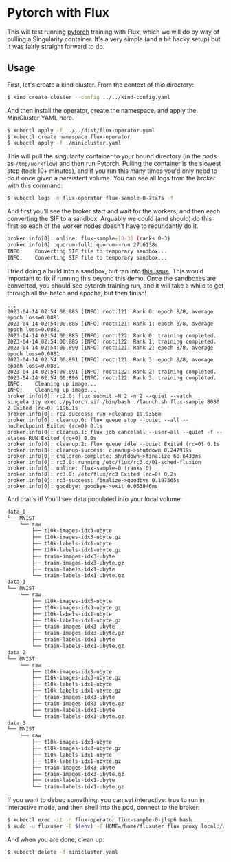 # Pytorch with Flux

This will test running [pytorch](https://github.com/google/learn-oss-with-google/tree/main/kubernetes/job-examples/ml_training_pytorch) training with Flux, 
which we will do by way of pulling a Singularity container. It's a very simple (and a bit hacky setup) but it was fairly straight forward to do.

## Usage

First, let's create a kind cluster. From the context of this directory:

```bash
$ kind create cluster --config ../../kind-config.yaml
```

And then install the operator, create the namespace, and apply the MiniCluster YAML here.

```bash
$ kubectl apply -f ../../dist/flux-operator.yaml
$ kubectl create namespace flux-operator
$ kubectl apply -f ./minicluster.yaml
```

This will pull the singularity container to your bound directory (in the pods as `/tmp/workflow`) and then run
Pytorch. Pulling the container is the slowest step (took 10+ minutes), and if you run this many times you'd only need to do it once given
a persistent volume. You can see all logs from the broker with this command:

```bash
$ kubectl logs -n flux-operator flux-sample-0-7tx7s -f
```

And first you'll see the broker start and wait for the workers, and then each converting the SIF to a sandbox. 
Arguably we could (and should) do this first so each of the worker nodes doesn't have to redundantly do it.

```bash
broker.info[0]: online: flux-sample-[0-3] (ranks 0-3)
broker.info[0]: quorum-full: quorum->run 27.6138s
INFO:    Converting SIF file to temporary sandbox...
INFO:    Converting SIF file to temporary sandbox...
```

I tried doing a build into a sandbox, but ran into [this issue](https://github.com/apptainer/singularity/issues/2352).
This would important to fix if running this beyond this demo. Once the sandboxes are converted, you
should see pytorch training run, and it will take a while to get through all the batch and epochs, but then finish!

```console
...
2023-04-14 02:54:00,885 [INFO] root:121: Rank 0: epoch 8/8, average epoch loss=0.0881
2023-04-14 02:54:00,885 [INFO] root:121: Rank 1: epoch 8/8, average epoch loss=0.0881
2023-04-14 02:54:00,885 [INFO] root:122: Rank 0: training completed.
2023-04-14 02:54:00,885 [INFO] root:122: Rank 1: training completed.
2023-04-14 02:54:00,890 [INFO] root:121: Rank 2: epoch 8/8, average epoch loss=0.0881
2023-04-14 02:54:00,891 [INFO] root:121: Rank 3: epoch 8/8, average epoch loss=0.0881
2023-04-14 02:54:00,891 [INFO] root:122: Rank 2: training completed.
2023-04-14 02:54:00,896 [INFO] root:122: Rank 3: training completed.
INFO:    Cleaning up image...
INFO:    Cleaning up image...
broker.info[0]: rc2.0: flux submit -N 2 -n 2 --quiet --watch singularity exec ./pytorch.sif /bin/bash ./launch.sh flux-sample 8080 2 Exited (rc=0) 1196.1s
broker.info[0]: rc2-success: run->cleanup 19.9356m
broker.info[0]: cleanup.0: flux queue stop --quiet --all --nocheckpoint Exited (rc=0) 0.1s
broker.info[0]: cleanup.1: flux job cancelall --user=all --quiet -f --states RUN Exited (rc=0) 0.0s
broker.info[0]: cleanup.2: flux queue idle --quiet Exited (rc=0) 0.1s
broker.info[0]: cleanup-success: cleanup->shutdown 0.247919s
broker.info[0]: children-complete: shutdown->finalize 68.6433ms
broker.info[0]: rc3.0: running /etc/flux/rc3.d/01-sched-fluxion
broker.info[0]: online: flux-sample-0 (ranks 0)
broker.info[0]: rc3.0: /etc/flux/rc3 Exited (rc=0) 0.2s
broker.info[0]: rc3-success: finalize->goodbye 0.197565s
broker.info[0]: goodbye: goodbye->exit 0.063946ms
```

And that's it! You'll see data populated into your local volume:

```bash
data_0
└── MNIST
    └── raw
        ├── t10k-images-idx3-ubyte
        ├── t10k-images-idx3-ubyte.gz
        ├── t10k-labels-idx1-ubyte
        ├── t10k-labels-idx1-ubyte.gz
        ├── train-images-idx3-ubyte
        ├── train-images-idx3-ubyte.gz
        ├── train-labels-idx1-ubyte
        └── train-labels-idx1-ubyte.gz
data_1
└── MNIST
    └── raw
        ├── t10k-images-idx3-ubyte
        ├── t10k-images-idx3-ubyte.gz
        ├── t10k-labels-idx1-ubyte
        ├── t10k-labels-idx1-ubyte.gz
        ├── train-images-idx3-ubyte
        ├── train-images-idx3-ubyte.gz
        ├── train-labels-idx1-ubyte
        └── train-labels-idx1-ubyte.gz
data_2
└── MNIST
    └── raw
        ├── t10k-images-idx3-ubyte
        ├── t10k-images-idx3-ubyte.gz
        ├── t10k-labels-idx1-ubyte
        ├── t10k-labels-idx1-ubyte.gz
        ├── train-images-idx3-ubyte
        ├── train-images-idx3-ubyte.gz
        ├── train-labels-idx1-ubyte
        └── train-labels-idx1-ubyte.gz
data_3
└── MNIST
    └── raw
        ├── t10k-images-idx3-ubyte
        ├── t10k-images-idx3-ubyte.gz
        ├── t10k-labels-idx1-ubyte
        ├── t10k-labels-idx1-ubyte.gz
        ├── train-images-idx3-ubyte
        ├── train-images-idx3-ubyte.gz
        ├── train-labels-idx1-ubyte
        └── train-labels-idx1-ubyte.gz
```

If you want to debug something, you can set interactive: true to run in interactive mode, and then shell into the pod, connect to the broker:

```bash
$ kubectl exec -it -n flux-operator flux-sample-0-jlsp6 bash
$ sudo -u fluxuser -E $(env) -E HOME=/home/fluxuser flux proxy local:///run/flux/local bash
```

And when you are done, clean up:

```bash
$ kubectl delete -f minicluster.yaml
```